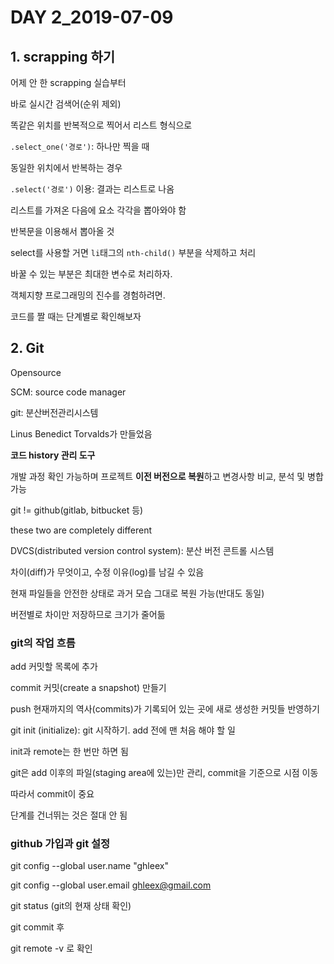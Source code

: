 # DAY 2_2019-07-09

## 1. scrapping 하기

어제 안 한 scrapping 실습부터

바로 실시간 검색어(순위 제외)

똑같은 위치를 반복적으로 찍어서 리스트 형식으로

`.select_one('경로')`: 하나만 찍을 때

동일한 위치에서 반복하는 경우

`.select('경로')` 이용: 결과는 리스트로 나옴



리스트를 가져온 다음에 요소 각각을 뽑아와야 함

반복문을 이용해서 뽑아올 것

select를 사용할 거면 `li`태그의 `nth-child()` 부분을 삭제하고 처리



바꿀 수 있는 부분은 최대한 변수로 처리하자.

객체지향 프로그래밍의 진수를 경험하려면.



코드를 짤 때는 단계별로 확인해보자





## 2. Git 

Opensource

SCM: source code manager

git: 분산버전관리시스템

Linus Benedict Torvalds가 만들었음

**코드 history 관리 도구**

개발 과정 확인 가능하며 프로젝트 **이전 버전으로 복원**하고 변경사항 비교, 분석 및 병합 가능



git != github(gitlab, bitbucket 등)

these two are completely different



DVCS(distributed version control system): 분산 버전 콘트롤 시스템



차이(diff)가 무엇이고, 수정 이유(log)를 남길 수 있음

현재 파일들을 안전한 상태로 과거 모습 그대로 복원 가능(반대도 동일)

버전별로 차이만 저장하므로 크기가 줄어듦



### git의 작업 흐름

add 커밋할 목록에 추가

commit 커밋(create a snapshot) 만들기

push 현재까지의 역사(commits)가 기록되어 있는 곳에 새로 생성한 커밋들 반영하기



git init (initialize): git 시작하기. add 전에 맨 처음 해야 할 일

init과 remote는 한 번만 하면 됨



git은 add 이후의 파일(staging area에 있는)만 관리, commit을 기준으로 시점 이동

따라서 commit이 중요



단계를 건너뛰는 것은 절대 안 됨



### github 가입과 git 설정

git config --global user.name "ghleex"

git config --global user.email ghleex@gmail.com



git status (git의 현재 상태 확인)

git commit 후

git remote -v 로 확인